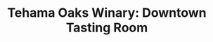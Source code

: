---
title: "Tehama Oaks Winary: Downtown Tasting Room"
url: /red-bluff/tehama-oaks-winary-downtown-tasting-room/
shop: wine
---